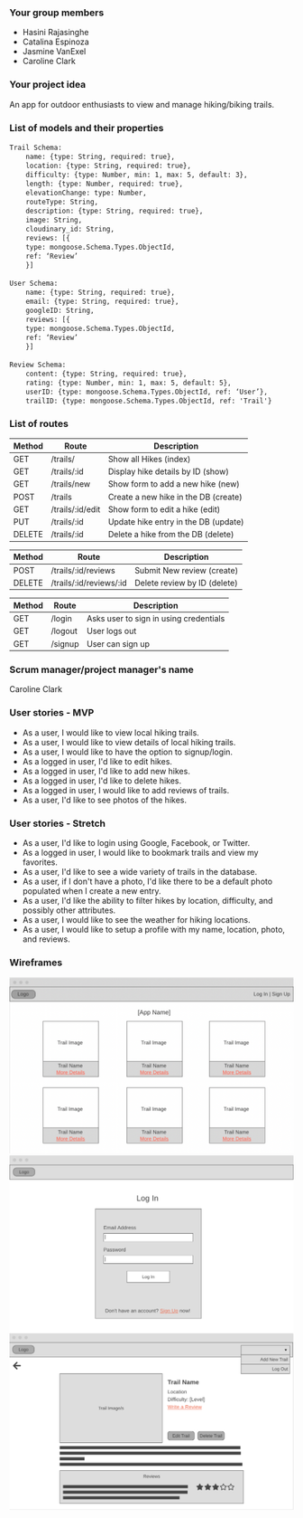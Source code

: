 ### Your group members
- Hasini Rajasinghe
- Catalina Espinoza
- Jasmine VanExel
- Caroline Clark

### Your project idea 
An app for outdoor enthusiasts to view and manage hiking/biking trails. 

### List of models and their properties
    Trail Schema:
        name: {type: String, required: true},
        location: {type: String, required: true},
        difficulty: {type: Number, min: 1, max: 5, default: 3},
        length: {type: Number, required: true},
        elevationChange: type: Number,
        routeType: String,
        description: {type: String, required: true},
        image: String,
        cloudinary_id: String,
        reviews: [{
        type: mongoose.Schema.Types.ObjectId,
        ref: ‘Review’
        }]

    User Schema:
        name: {type: String, required: true},
        email: {type: String, required: true},
        googleID: String,
        reviews: [{
        type: mongoose.Schema.Types.ObjectId,
        ref: ‘Review’
        }]

    Review Schema:
        content: {type: String, required: true},
        rating: {type: Number, min: 1, max: 5, default: 5},
        userID: {type: mongoose.Schema.Types.ObjectId, ref: ‘User’},
        trailID: {type: mongoose.Schema.Types.ObjectId, ref: 'Trail'}

### List of routes
Method | Route | Description 
--- | --- | --- 
GET | /trails/ | Show all Hikes (index)
GET | /trails/:id | Display hike details by ID (show)
GET | /trails/new | Show form to add a new hike (new)
POST | /trails | Create a new hike in the DB (create)
GET | /trails/:id/edit | Show form to edit a hike (edit)
PUT | /trails/:id | Update hike entry in the DB (update)
DELETE | /trails/:id | Delete a hike from the DB (delete)

Method | Route | Description 
--- | --- | --- 
POST | /trails/:id/reviews | Submit New review (create)
DELETE | /trails/:id/reviews/:id | Delete review by ID (delete)

Method | Route | Description 
--- | --- | --- 
GET | /login | Asks user to sign in using credentials
GET | /logout | User logs out
GET | /signup | User can sign up

### Scrum manager/project manager's name
Caroline Clark

### User stories - MVP
- As a user, I would like to view local hiking trails.
- As a user, I would like to view details of local hiking trails.
- As a user, I would like to have the option to signup/login.
- As a logged in user, I'd like to edit hikes.
- As a logged in user, I'd like to add new hikes.
- As a logged in user, I'd like to delete hikes.
- As a logged in user, I would like to add reviews of trails.
- As a user, I'd like to see photos of the hikes.

### User stories - Stretch 
- As a user, I'd like to login using Google, Facebook, or Twitter.
- As a logged in user, I would like to bookmark trails and view my favorites.
- As a user, I'd like to see a wide variety of trails in the database. 
- As a user, if I don't have a photo, I'd like there to be a default photo populated when I create a new entry.
- As a user, I'd like the ability to filter hikes by location, difficulty, and possibly other attributes.
- As a user, I would like to see the weather for hiking locations. 
- As a user, I would like to setup a profile with my name, location, photo, and reviews.

### Wireframes
![home](./wireframes/1_home.png)
![login](./wireframes/2_login.png)
![details](./wireframes/3_details.png)
